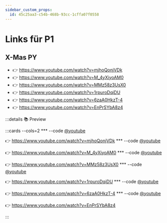 ```yaml
---
sidebar_custom_props:
  id: 45c25aa3-c54b-468b-93cc-1cffa07f0558
---
```

# Links für P1

## X-Mas PY

- 👉 https://www.youtube.com/watch?v=mjhoQonjVDk
- 👉 https://www.youtube.com/watch?v=M_4yXiyoAM0
- 👉 https://www.youtube.com/watch?v=MMz58z3UsX0
- 👉 https://www.youtube.com/watch?v=1rpuroDqiDU
- 👉 https://www.youtube.com/watch?v=6zaA0HkzT-4
- 👉 https://www.youtube.com/watch?v=EnPrSYbA8z4

:::details 📚 Preview

:::cards --cols=2
*** --code
[@youtube](https://www.youtube-nocookie.com/embed/mjhoQonjVDk)

👉 https://www.youtube.com/watch?v=mjhoQonjVDk
*** --code
[@youtube](https://www.youtube-nocookie.com/embed/M_4yXiyoAM0)

👉 https://www.youtube.com/watch?v=M_4yXiyoAM0
*** --code
[@youtube](https://www.youtube-nocookie.com/embed/MMz58z3UsX0)

👉 https://www.youtube.com/watch?v=MMz58z3UsX0
*** --code
[@youtube](https://www.youtube-nocookie.com/embed/1rpuroDqiDU)

👉 https://www.youtube.com/watch?v=1rpuroDqiDU
*** --code
[@youtube](https://www.youtube-nocookie.com/embed/6zaA0HkzT-4)

👉 https://www.youtube.com/watch?v=6zaA0HkzT-4
*** --code
[@youtube](https://www.youtube-nocookie.com/embed/EnPrSYbA8z4)

👉 https://www.youtube.com/watch?v=EnPrSYbA8z4

:::
